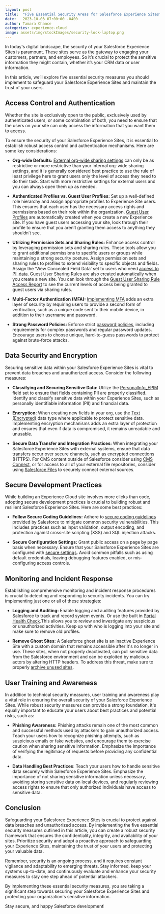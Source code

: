 ```yaml
---
layout: post
title:  "Five Essential Security Areas for Salesforce Experience Sites"
date:   2023-10-03 07:00:00 -0400
author: Tamara Chance
categories: experience-cloud
image: assets/img/stockImages/security-lock-laptop.png
---
```

In today's digital landscape, the security of your Salesforce Experience Sites is paramount. These sites serve as the gateway to engaging your customers, partners, and employees. So it’s crucial to protect the sensitive information they might contain, whether it’s your CRM data or user information.

In this article, we’ll explore five essential security measures you should implement to safeguard your Salesforce Experience Sites and maintain the trust of your users.

## Access Control and Authentication
Whether the site is exclusively open to the public, exclusively used by authenticated users, or some combination of both, you need to ensure that the users on your site can only access the information that you want them to access.

To ensure the security of your Salesforce Experience Sites, it is essential to establish robust access control and authentication mechanisms. Here are some key considerations:

- **Org-wide Defaults:** [External org-wide sharing settings](https://help.salesforce.com/s/articleView?id=sf.security_owd_external.htm&type=5) can only be as restrictive or more restrictive than your internal org-wide sharing settings, and it is generally considered best practice to use the rule of least privilege here to grant users only the level of access they need to do their task. Start with more restrictive settings for external users and you can always open them up as needed. 

- **Authenticated Profiles vs. Guest User Profiles:** Set up a well-defined role hierarchy and assign appropriate profiles to Experience Site users. This ensures that each user has the necessary access rights and permissions based on their role within the organization. [Guest User Profiles](https://help.salesforce.com/s/articleView?id=sf.emergency_response_ph_vm_guest_profile_config.htm&type=5) are automatically created when you create a new Experience site. If you have guest users accessing your site, look through their profile to ensure that you aren’t granting them access to anything they shouldn’t see.

- **Utilizing Permission Sets and Sharing Rules:** Enhance access control by leveraging permission sets and sharing rules. These tools allow you to grant additional permissions to specific users or groups while maintaining a strong security posture. Assign permission sets and sharing rules to profiles to extend visibility to specific objects and fields. Assign the ‘View Concealed Field Data’ set to users who need [access to PII data](https://help.salesforce.com/s/articleView?id=sf.users_manage_personal_info_visibility.htm&type=5). Guest User Sharing Rules are also created automatically when you create a new site. You can look through the [Guest User Sharing Rule Access Report](https://help.salesforce.com/s/articleView?id=sf.networks_guest_user_access_verification.htm&type=5) to see the current levels of access being granted to guest users via sharing rules.

- **Multi-Factor Authentication (MFA):** [Implementing MFA](https://help.salesforce.com/s/articleView?id=sf.mfa_direct_login_user_perm.htm&type=5) adds an extra layer of security by requiring users to provide a second form of verification, such as a unique code sent to their mobile device, in addition to their username and password. 

- **Strong Password Policies:** Enforce strict [password policies](https://help.salesforce.com/s/articleView?id=sf.admin_password.htm&type=5), including requirements for complex passwords and regular password updates. Encourage users to choose unique, hard-to-guess passwords to protect against brute-force attacks.

## Data Security and Encryption
Securing sensitive data within your Salesforce Experience Sites is vital to prevent data breaches and unauthorized access. Consider the following measures:

- **Classifying and Securing Sensitive Data:** Utilize the [PersonalInfo_EPIM](https://help.salesforce.com/s/articleView?id=sf.users_manage_personal_info_visibility.htm&type=5) field set to ensure that fields containing PII are properly classified. Identify and classify sensitive data within your Experience Sites, such as personally identifiable information (PII) and financial data.

- **Encryption:** When creating new fields in your org, use the [Text (Encrypted)](https://help.salesforce.com/s/articleView?id=sf.fields_about_encrypted_fields.htm&type=5) data type where applicable to protect sensitive data. Implementing encryption mechanisms adds an extra layer of protection and ensures that even if data is compromised, it remains unreadable and unusable. 

- **Secure Data Transfer and Integration Practices:** When integrating your Salesforce Experience Sites with external systems, ensure that data transfers occur over secure channels, such as encrypted connections (HTTPS). For CMS content outside of Salesforce consider using [CMS Connect](https://developer.salesforce.com/docs/platform/cms/guide/cms-connect-create-connection.html), or for access to all of your external file repositories, consider using [Salesforce Files](https://help.salesforce.com/s/articleView?id=sf.collab_salesforce_files_parent.htm&type=5) to securely connect external sources.

## Secure Development Practices
While building an Experience Cloud site involves more clicks than code, adopting secure development practices is crucial to building robust and resilient Salesforce Experience Sites. Here are some best practices:

- **Follow Secure Coding Guidelines:** Adhere to [secure coding guidelines](https://developer.salesforce.com/docs/atlas.en-us.secure_coding_guide.meta/secure_coding_guide/secure_coding_guidelines.htm) provided by Salesforce to mitigate common security vulnerabilities. This includes practices such as input validation, output encoding, and protection against cross-site scripting (XSS) and SQL injection attacks.

- **Secure Configuration Settings:** Grant public access on a page by page basis when necessary. Ensure that your Salesforce Experience Sites are configured with [secure settings](https://help.salesforce.com/s/articleView?id=sf.networks_security.htm&type=5). Avoid common pitfalls such as using default credentials, leaving debugging features enabled, or mis-configuring access controls.

## Monitoring and Incident Response
Establishing comprehensive monitoring and incident response procedures is crucial to detecting and responding to security incidents. You can try implementing just one or all of these strategies:

- **Logging and Auditing:** Enable logging and auditing features provided by Salesforce to track and record system events. Or use the built in [Portal Health Check](https://help.salesforce.com/s/articleView?id=sf.security_phc_overview.htm&type=5).This allows you to review and investigate any suspicious or unauthorized activities. Keep up with who is logging into your site and make sure to remove old profiles.

- **Remove Ghost Sites:** A Salesforce ghost site is an inactive Experience Site with a custom domain that remains accessible after it's no longer in use. These sites, when not properly deactivated, can pull sensitive data from the Salesforce environment and can be exploited by malicious actors by altering HTTP headers. To address this threat, make sure to properly [archive unused sites](https://help.salesforce.com/s/articleView?id=sf.networks_archive_sites_considerations.htm&type=5).

## User Training and Awareness
In addition to technical security measures, user training and awareness play a vital role in ensuring the overall security of your Salesforce Experience Sites. While robust security measures can provide a strong foundation, it's equally important to educate your users about best practices and potential risks, such as:

- **Phishing Awareness:** Phishing attacks remain one of the most common and successful methods used by attackers to gain unauthorized access. Teach your users how to recognize phishing attempts, such as suspicious emails or fake websites, and encourage them to exercise caution when sharing sensitive information. Emphasize the importance of verifying the legitimacy of requests before providing any confidential data.

- **Data Handling Best Practices:** Teach your users how to handle sensitive data securely within Salesforce Experience Sites. Emphasize the importance of not sharing sensitive information unless necessary, avoiding storing sensitive data on local devices, and regularly reviewing access rights to ensure that only authorized individuals have access to sensitive data.

## Conclusion
Safeguarding your Salesforce Experience Sites is crucial to protect against data breaches and unauthorized access. By implementing the five essential security measures outlined in this article, you can create a robust security framework that ensures the confidentiality, integrity, and availability of your sites. Prioritize security and adopt a proactive approach to safeguarding your Experience Sites, maintaining the trust of your users and protecting your valuable data.

Remember, security is an ongoing process, and it requires constant vigilance and adaptability to emerging threats. Stay informed, keep your systems up-to-date, and continuously evaluate and enhance your security measures to stay one step ahead of potential attackers.

By implementing these essential security measures, you are taking a significant step towards securing your Salesforce Experience Sites and protecting your organization's sensitive information.

Stay secure, and happy Salesforce development!